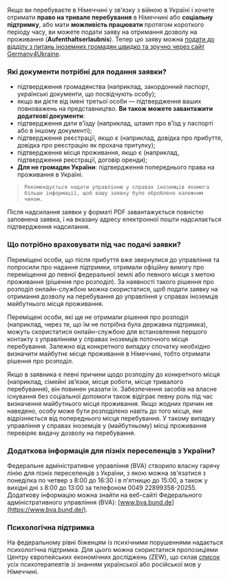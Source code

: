 Якщо ви перебуваєте в Німеччині у зв'язку з війною в Україні і хочете отримати **право на тривале перебування** в Німеччині або **соціальну підтримку**, або мати **можливість працювати** протягом короткого періоду часу, ви можете подати заяву на отримання дозволу на проживання (**Aufenthaltserlaubnis**). Тепер цю заяву можна [подати до відділу з питань іноземних громадян швидко та зручно через сайт Germany4Ukraine](https://www.germany4ukraine.de/hilfeportal-ua/%D0%BE%D0%BD%D0%BB%D0%B0%D0%B9%D0%BD-%D0%BF%D0%BE%D1%81%D0%BB%D1%83%D0%B3%D0%B8/%D0%B2%D0%B8%D0%B4-%D0%BD%D0%B0-%D0%BF%D1%80%D0%BE%D0%B6%D0%B8%D0%B2%D0%B0%D0%BD%D0%BD%D1%8F).
### Які документи потрібні для подання заявки?
* підтвердження громадянства (наприклад, закордонний паспорт, українські документи, що посвідчують особу);
* якщо ви дієте від імені третьої особи — підтвердження ваших повноважень на представництво.
**Ви також можете завантажити додаткові документи**:
* підтвердження дати в’їзду (наприклад, штамп про в’їзд у паспорті або в іншому документі);
* підтвердження реєстрації, якщо є (наприклад, довідка про прибуття, довідка про реєстрацію як прохача притулку);
* підтвердження місця проживання, якщо є (наприклад, підтвердження реєстрації, договір оренди);
* **Для не громадян України**: підтвердження попереднього права на проживання в Україні.
>`Рекомендується надати управлінню у справах іноземців якомога більше інформації, щоб вашу заявку було оброблено належним чином.`

Після надсилання заявки у форматі PDF завантажується повністю заповнена заявка, і на вказану адресу електронної пошти надсилається підтвердження надсилання.
### Що потрібно враховувати під час подачі заявки?
Переміщені особи, що після прибуття вже звернулися до управління та попросили про надання підтримки, отримали офіційну вимогу про переміщення до певної федеральної землі або певного місця з метою проживання (рішення про розподіл). За наявності такого рішення про розподіл онлайн-службою можна скористатися, щоб подати заявку на отримання дозволу на перебування до управління у справах іноземців майбутнього місця проживання.

Переміщені особи, які ще не отримали рішення про розподіл (наприклад, через те, що їм не потрібна була державна підтримка), можуть скористатися онлайн-службою для встановлення першого контакту з управлінням у справах іноземців поточного місця перебування. Залежно від конкретного випадку спочатку необхідно визначити майбутнє місце проживання в Німеччині, тобто отримати рішення про розподіл.

Якщо в заявника є певні причини щодо розподілу до конкретного місця (наприклад, сімейні зв’язки, місце роботи, місце тривалого перебування), він повинен указати їх. Забезпечення засобів на власне існування без соціальної допомоги також відіграє певну роль під час визначення майбутнього місця проживання. Якщо жодних причин не наведено, особу може бути розподілено навіть до того місця, яке відрізняється від попереднього місця перебування. У такому випадку управління у справах іноземців у (майбутньому) місці проживання перевіряє видачу дозволу на перебування.
### Додаткова інформація для пізніх переселенців з України?
Федеральне адміністративне управління (BVA) створило власну гарячу лінію для пізніх переселенців з України, з якою можна зв'язатися з понеділка по четвер з 8:00 до 16:30 і в п'ятницю до 15:00, а також у вихідні дні з 8:00 до 13:00 за телефоном 0049 22899358-20255. Додаткову інформацію можна знайти на веб-сайті Федерального адміністративного управління (BVA): [www.bva.bund.de](https://www.bva.bund.de/).
### Психологічна підтримка
На федеральному рівні біженцям із психічними порушеннями надається психологічна підтримка. Для цього можна скористатися пропозиціями Центру європейських економічних досліджень (ZEW), що склав [список](https://www.google.com/maps/d/viewer?mid=1rskrjh_rV8h3ESh8YFh9HFMvQGd2a-N8&ll=51.11470069168605%2C10.54515109999997&z=6) усіх психотерапевтів зі знанням української або російської мов у Німеччині.